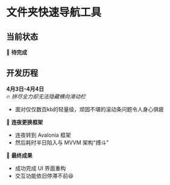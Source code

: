 # 文件夹快速导航工具

## 当前状态
🚧 **待完成** 
## 开发历程

**4月3日-4月4日**  
🔥 *拼尽全力却无法隐藏横向滑动栏*  
- 面对仅仅数百kb的轻量级，顽固不堪的滚动条问题令人身心俱疲

🌙 **连夜更换框架**  
- 连夜转到 Avalonia 框架
- 然后耗时半日陷入与 MVVM 架构"搏斗"  

🎉 **最终成果**  
- 成功完成 UI 界面重构
- 交互功能依旧停滞不前😆
